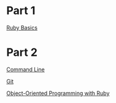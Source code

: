 # Part 1

[Ruby Basics](ruby_basics.html)

# Part 2

[Command Line](command_line.html)

[Git](git.html)

[Object-Oriented Programming with Ruby](object_oriented_programming_with_ruby.html)